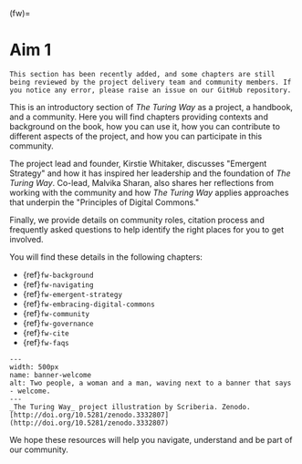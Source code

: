 (fw)=
# Aim 1

```{note}
This section has been recently added, and some chapters are still being reviewed by the project delivery team and community members. If you notice any error, please raise an issue on our GitHub repository.
```

This is an introductory section of _The Turing Way_ as a project, a handbook, and a community.
Here you will find chapters providing contexts and background on the book, how you can use it, how you can contribute to different aspects of the project, and how you can participate in this community.

The project lead and founder, Kirstie Whitaker, discusses "Emergent Strategy" and how it has inspired her leadership and the foundation of _The Turing Way_.
Co-lead, Malvika Sharan, also shares her reflections from working with the community and how _The Turing Way_ applies approaches that underpin the "Principles of Digital Commons."

Finally, we provide details on community roles, citation process and frequently asked questions to help identify the right places for you to get involved.

You will find these details in the following chapters:

- {ref}`fw-background`
- {ref}`fw-navigating`
- {ref}`fw-emergent-strategy`
- {ref}`fw-embracing-digital-commons`
- {ref}`fw-community`
- {ref}`fw-governance`
- {ref}`fw-cite`
- {ref}`fw-faqs`

```{figure} ../figures/banner-welcome.jpg
---
width: 500px
name: banner-welcome
alt: Two people, a woman and a man, waving next to a banner that says - welcome.
---
_The Turing Way_ project illustration by Scriberia. Zenodo. [http://doi.org/10.5281/zenodo.3332807](http://doi.org/10.5281/zenodo.3332807)
```

We hope these resources will help you navigate, understand and be part of our community.
